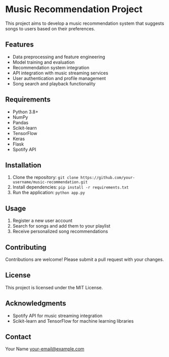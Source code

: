 # Music Recommendation Project

This project aims to develop a music recommendation system that suggests songs to users based on their preferences.


## Features

*   Data preprocessing and feature engineering
*   Model training and evaluation
*   Recommendation system integration
*   API integration with music streaming services
*   User authentication and profile management
*   Song search and playback functionality


## Requirements

*   Python 3.8+
*   NumPy
*   Pandas
*   Scikit-learn
*   TensorFlow
*   Keras
*   Flask
*   Spotify API


## Installation

1.  Clone the repository: `git clone https://github.com/your-username/music-recommendation.git`
2.  Install dependencies: `pip install -r requirements.txt`
3.  Run the application: `python app.py`


## Usage

1.  Register a new user account
2.  Search for songs and add them to your playlist
3.  Receive personalized song recommendations


## Contributing

Contributions are welcome! Please submit a pull request with your changes.


## License

This project is licensed under the MIT License.


## Acknowledgments

*   Spotify API for music streaming integration
*   Scikit-learn and TensorFlow for machine learning libraries


## Contact

Your Name
your-email@example.com